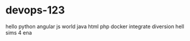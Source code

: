 # devops-123
hello
python
angular js
world
java
html
php
docker
integrate
diversion
hell
sims
4
ena
